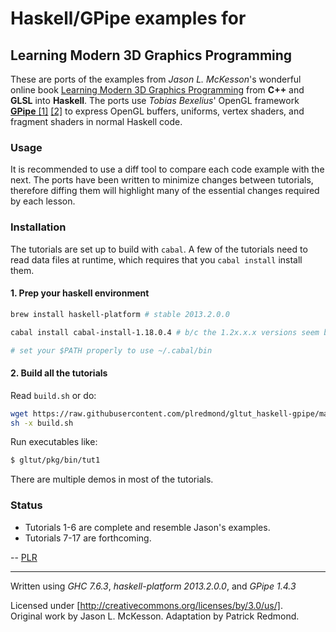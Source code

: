 # Haskell/GPipe examples for

## Learning Modern 3D Graphics Programming

These are ports of the examples from *Jason L. McKesson*'s wonderful online book [Learning Modern 3D Graphics Programming](http://www.arcsynthesis.org/gltut/) from **C++** and **GLSL** into **Haskell**. The ports use *Tobias Bexelius*' OpenGL framework [**GPipe** [1]](https://github.com/tobbebex/GPipe) [[2]](http://hackage.haskell.org/package/GPipe) to express OpenGL buffers, uniforms, vertex shaders, and fragment shaders in normal Haskell code.

### Usage

It is recommended to use a diff tool to compare each code example with the next. The ports have been written to minimize changes between tutorials, therefore diffing them will highlight many of the essential changes required by each lesson.

### Installation

The tutorials are set up to build with `cabal`. A few of the tutorials need to read data files at runtime, which requires that you `cabal install` install them.

#### 1. Prep your haskell environment

```sh
brew install haskell-platform # stable 2013.2.0.0

cabal install cabal-install-1.18.0.4 # b/c the 1.2x.x.x versions seem borked

# set your $PATH properly to use ~/.cabal/bin
```

#### 2. Build all the tutorials

Read `build.sh` or do:

```sh
wget https://raw.githubusercontent.com/plredmond/gltut_haskell-gpipe/master/build.sh
sh -x build.sh
```

Run executables like:

```sh
$ gltut/pkg/bin/tut1
```

There are multiple demos in most of the tutorials.

### Status

* Tutorials 1-6 are complete and resemble Jason's examples.
* Tutorials 7-17 are forthcoming.

-- [PLR](http://f06mote.com)

---

Written using *GHC 7.6.3*, *haskell-platform 2013.2.0.0*, and *GPipe 1.4.3*

Licensed under [http://creativecommons.org/licenses/by/3.0/us/].  
Original work by Jason L. McKesson. Adaptation by Patrick Redmond.
